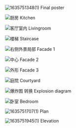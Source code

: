 ![1635751348(1)](https://user-images.githubusercontent.com/90487385/139641046-968703ae-49e1-4a6e-a60a-f804ee05b6a6.png)
Final poster

![厨房](https://user-images.githubusercontent.com/90487385/139641133-64c289cf-57db-451f-a700-fe613c1001e9.png)
Kitchen

![客厅室内](https://user-images.githubusercontent.com/90487385/139641149-73b78a5a-5561-4ea9-bf82-642b156b3c46.png)
Livingroom 

![楼梯](https://user-images.githubusercontent.com/90487385/139641160-c4b32535-c708-4283-8619-28982c18d360.png)
Staircase

![右侧外景局部](https://user-images.githubusercontent.com/90487385/139641180-441ee631-d549-43cb-803b-a97e5976ccc5.png)
Facade 1

![中心](https://user-images.githubusercontent.com/90487385/139641196-61214b7f-73b4-40da-894b-85776fcd3cc5.png)
Facade 2

![外形](https://user-images.githubusercontent.com/90487385/139641231-36a0ab88-5324-4113-ac3c-b20be6b9638e.png)
Facade 3

![庭院](https://user-images.githubusercontent.com/90487385/139641212-d8b2d289-3b7a-493a-bc5b-9d08ec8b36d9.png)
Courtyard

![爆炸图  转换](https://user-images.githubusercontent.com/90487385/139641218-4bd5078f-3763-4cc8-ba26-8511a75fef80.jpg)
Explosion diagram

![卧室](https://user-images.githubusercontent.com/90487385/139641247-e9b63fa3-3341-4e28-91de-7ec8f3f7003a.png)
Bedroom

![1635751707(1)](https://user-images.githubusercontent.com/90487385/139641257-db5c8b8d-e394-4116-8f5f-548490ecdfbc.png)
Plan

![1635751945(1)](https://user-images.githubusercontent.com/90487385/139641260-e9d4097b-ab82-4fba-be13-cd2d288755a3.png)
Elevation

